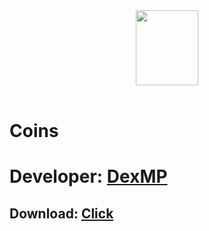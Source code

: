 <div align="center">
  <a href="https://github.com/DexMP">
    <img width="100" height="120" src="https://sharix.dexmp.now.sh">
  </a>
  <br>
  <br>
</div>

# Coins

# Developer: <a href="https://vk.com/dexmp">DexMP</a>

## Download: <a href="https://www.upload.ee/download/11495725/7150d09c6475171f34e6/Coin.apk">Click</a>
